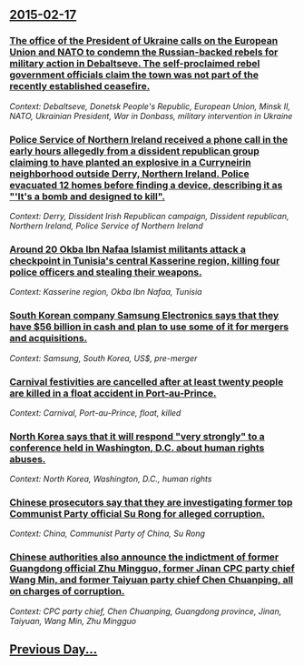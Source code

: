 ## [2015-02-17](/news/2015/02/17/index.md)

### [The office of the President of Ukraine calls on the European Union and NATO to condemn the Russian-backed rebels for military action in Debaltseve. The self-proclaimed rebel government officials claim the town was not part of the recently established ceasefire. ](/news/2015/02/17/the-office-of-the-president-of-ukraine-calls-on-the-european-union-and-nato-to-condemn-the-russian-backed-rebels-for-military-action-in-deba.md)
_Context: Debaltseve, Donetsk People's Republic, European Union, Minsk II, NATO, Ukrainian President, War in Donbass, military intervention in Ukraine_

### [Police Service of Northern Ireland received a phone call in the early hours allegedly from a dissident republican group claiming to have planted an explosive in a Curryneirin neighborhood outside Derry, Northern Ireland. Police evacuated 12 homes before finding a device, describing it as "'It's a bomb and designed to kill".](/news/2015/02/17/police-service-of-northern-ireland-received-a-phone-call-in-the-early-hours-allegedly-from-a-dissident-republican-group-claiming-to-have-pla.md)
_Context: Derry, Dissident Irish Republican campaign, Dissident republican, Northern Ireland, Police Service of Northern Ireland_

### [Around 20 Okba Ibn Nafaa Islamist militants attack a checkpoint in Tunisia's central Kasserine region, killing four police officers and stealing their weapons. ](/news/2015/02/17/around-20-okba-ibn-nafaa-islamist-militants-attack-a-checkpoint-in-tunisia-s-central-kasserine-region-killing-four-police-officers-and-stea.md)
_Context: Kasserine region, Okba Ibn Nafaa, Tunisia_

### [South Korean company Samsung Electronics says that they have $56 billion in cash and plan to use some of it for mergers and acquisitions. ](/news/2015/02/17/south-korean-company-samsung-electronics-says-that-they-have-56-billion-in-cash-and-plan-to-use-some-of-it-for-mergers-and-acquisitions.md)
_Context: Samsung, South Korea, US$, pre-merger_

### [Carnival festivities are cancelled after at least twenty people are killed in a float accident in Port-au-Prince. ](/news/2015/02/17/carnival-festivities-are-cancelled-after-at-least-twenty-people-are-killed-in-a-float-accident-in-port-au-prince.md)
_Context: Carnival, Port-au-Prince, float, killed_

### [North Korea says that it will respond "very strongly" to a conference held in Washington, D.C. about human rights abuses. ](/news/2015/02/17/north-korea-says-that-it-will-respond-very-strongly-to-a-conference-held-in-washington-d-c-about-human-rights-abuses.md)
_Context: North Korea, Washington, D.C., human rights_

### [Chinese prosecutors say that they are investigating former top Communist Party official Su Rong for alleged corruption. ](/news/2015/02/17/chinese-prosecutors-say-that-they-are-investigating-former-top-communist-party-official-su-rong-for-alleged-corruption.md)
_Context: China, Communist Party of China, Su Rong_

### [Chinese authorities also announce the indictment of former Guangdong official Zhu Mingguo, former Jinan CPC party chief Wang Min, and former Taiyuan party chief Chen Chuanping, all on charges of corruption. ](/news/2015/02/17/chinese-authorities-also-announce-the-indictment-of-former-guangdong-official-zhu-mingguo-former-jinan-cpc-party-chief-wang-min-and-former.md)
_Context: CPC party chief, Chen Chuanping, Guangdong province, Jinan, Taiyuan, Wang Min, Zhu Mingguo_

## [Previous Day...](/news/2015/02/16/index.md)

